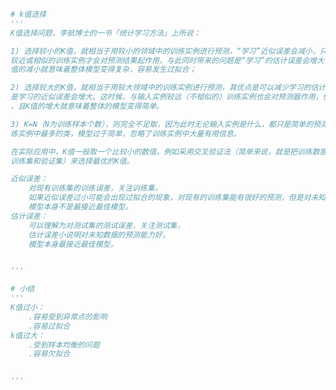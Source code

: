 
<BlogInfo id="613" title="5.k值选择问题" author="白日梦想猿" pv=0 read_times=0 pre_cost_time=0分35秒 category="K近邻" tag_list="['K近邻']" create_time="2021.08.29 11:32:34" update_time="2021.08.29 11:35:08" />

```python
# k值选择
'''
K值选择问题，李航博士的一书「统计学习方法」上所说：

1) 选择较小的K值，就相当于用较小的领域中的训练实例进行预测，“学习”近似误差会减小，只有与输入实例
较近或相似的训练实例才会对预测结果起作用，与此同时带来的问题是“学习”的估计误差会增大，换句话说，K
值的减小就意味着整体模型变得复杂，容易发生过拟合；

2) 选择较大的K值，就相当于用较大领域中的训练实例进行预测，其优点是可以减少学习的估计误差，但缺点
是学习的近似误差会增大。这时候，与输入实例较远（不相似的）训练实例也会对预测器作用，使预测发生错误
，且K值的增大就意味着整体的模型变得简单。

3) K=N（N为训练样本个数），则完全不足取，因为此时无论输入实例是什么，都只是简单的预测它属于在训
练实例中最多的类，模型过于简单，忽略了训练实例中大量有用信息。

在实际应用中，K值一般取一个比较小的数值，例如采用交叉验证法（简单来说，就是把训练数据在分成两组:
训练集和验证集）来选择最优的K值。

近似误差：
    对现有训练集的训练误差，关注训练集，
    如果近似误差过小可能会出现过拟合的现象，对现有的训练集能有很好的预测，但是对未知的测试样本将会出现较大偏差的预测。
    模型本身不是最接近最佳模型。
估计误差：
    可以理解为对测试集的测试误差，关注测试集，
    估计误差小说明对未知数据的预测能力好，
    模型本身最接近最佳模型。


'''

# 小结
'''
K值过小：
    .容易受到异常点的影响
    .容易过拟合
k值过大：
    .受到样本均衡的问题
    .容易欠拟合


'''

```
